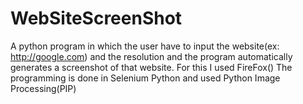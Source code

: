 # WebSiteScreenShot
A python program in which the user have to input the website(ex: http://google.com) and the resolution and the program automatically generates a screenshot of that website. 
For this I used FireFox()
The programming is done in Selenium Python and used Python Image Processing(PIP)


